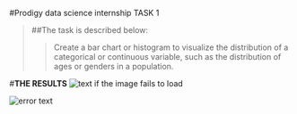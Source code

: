 #Prodigy data science internship TASK 1
>##The task is described below: 
>>Create a bar chart or histogram to visualize the distribution of a categorical or continuous variable, such as the distribution of ages or genders in a population.

#**THE RESULTS**
![text if the image fails to load](auto-generated-path-to-file-when-you-upload-image "Text displayed on hover")

[logo]: auto-generated-path-to-file-when-you-upload-image "Hover me"
![error text][logo]
